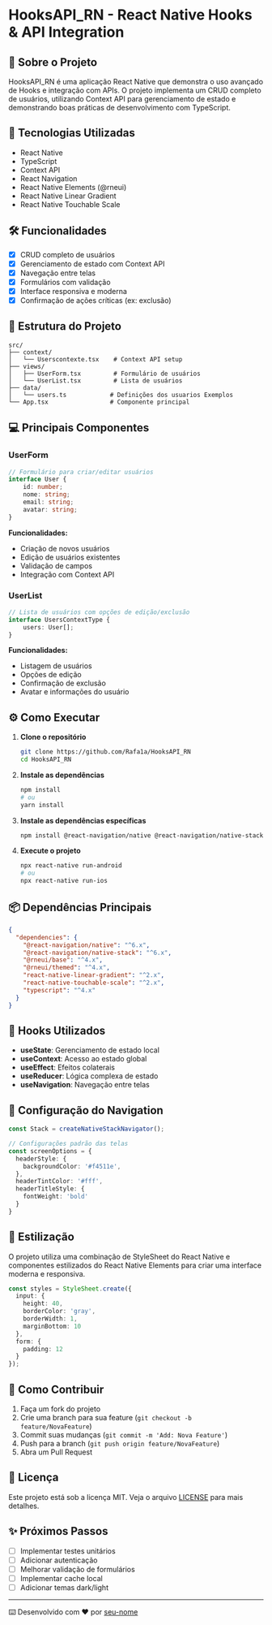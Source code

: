 # HooksAPI_RN - React Native Hooks & API Integration

## 📱 Sobre o Projeto

HooksAPI_RN é uma aplicação React Native que demonstra o uso avançado de Hooks e integração com APIs. O projeto implementa um CRUD completo de usuários, utilizando Context API para gerenciamento de estado e demonstrando boas práticas de desenvolvimento com TypeScript.
 
## 🚀 Tecnologias Utilizadas

- React Native
- TypeScript
- Context API
- React Navigation
- React Native Elements (@rneui)
- React Native Linear Gradient
- React Native Touchable Scale

## 🛠️ Funcionalidades

- [x] CRUD completo de usuários
- [x] Gerenciamento de estado com Context API
- [x] Navegação entre telas
- [x] Formulários com validação
- [x] Interface responsiva e moderna
- [x] Confirmação de ações críticas (ex: exclusão)

## 📁 Estrutura do Projeto

```
src/
├── context/
│   └── Userscontexte.tsx    # Context API setup
├── views/
│   ├── UserForm.tsx         # Formulário de usuários
│   └── UserList.tsx         # Lista de usuários
├── data/
│   └── users.ts            # Definições dos usuarios Exemplos
└── App.tsx                 # Componente principal
```

## 💻 Principais Componentes

### UserForm
```typescript
// Formulário para criar/editar usuários
interface User {
    id: number;
    nome: string;
    email: string;
    avatar: string;
}
```

**Funcionalidades:**
- Criação de novos usuários
- Edição de usuários existentes
- Validação de campos
- Integração com Context API

### UserList
```typescript
// Lista de usuários com opções de edição/exclusão
interface UsersContextType {
    users: User[];
}
```

**Funcionalidades:**
- Listagem de usuários
- Opções de edição
- Confirmação de exclusão
- Avatar e informações do usuário

## ⚙️ Como Executar

1. **Clone o repositório**
   ```bash
   git clone https://github.com/Rafa1a/HooksAPI_RN
   cd HooksAPI_RN
   ```

2. **Instale as dependências**
   ```bash
   npm install
   # ou
   yarn install
   ```

3. **Instale as dependências específicas**
   ```bash
   npm install @react-navigation/native @react-navigation/native-stack @rneui/themed @rneui/base react-native-linear-gradient react-native-touchable-scale
   ```

4. **Execute o projeto**
   ```bash
   npx react-native run-android
   # ou
   npx react-native run-ios
   ```

## 📦 Dependências Principais

```json
{
  "dependencies": {
    "@react-navigation/native": "^6.x",
    "@react-navigation/native-stack": "^6.x",
    "@rneui/base": "^4.x",
    "@rneui/themed": "^4.x",
    "react-native-linear-gradient": "^2.x",
    "react-native-touchable-scale": "^2.x",
    "typescript": "^4.x"
  }
}
```

## 🎯 Hooks Utilizados

- **useState**: Gerenciamento de estado local
- **useContext**: Acesso ao estado global
- **useEffect**: Efeitos colaterais
- **useReducer**: Lógica complexa de estado
- **useNavigation**: Navegação entre telas

## 🔧 Configuração do Navigation

```typescript
const Stack = createNativeStackNavigator();

// Configurações padrão das telas
const screenOptions = {
  headerStyle: {
    backgroundColor: '#f4511e',
  },
  headerTintColor: '#fff',
  headerTitleStyle: {
    fontWeight: 'bold'
  }
}
```

## 📱 Estilização

O projeto utiliza uma combinação de StyleSheet do React Native e componentes estilizados do React Native Elements para criar uma interface moderna e responsiva.

```typescript
const styles = StyleSheet.create({
  input: {
    height: 40,
    borderColor: 'gray',
    borderWidth: 1,
    marginBottom: 10
  },
  form: {
    padding: 12
  }
});
```

## 🤝 Como Contribuir

1. Faça um fork do projeto
2. Crie uma branch para sua feature (`git checkout -b feature/NovaFeature`)
3. Commit suas mudanças (`git commit -m 'Add: Nova Feature'`)
4. Push para a branch (`git push origin feature/NovaFeature`)
5. Abra um Pull Request

## 📝 Licença

Este projeto está sob a licença MIT. Veja o arquivo [LICENSE](LICENSE) para mais detalhes.

## ✨ Próximos Passos

- [ ] Implementar testes unitários
- [ ] Adicionar autenticação
- [ ] Melhorar validação de formulários
- [ ] Implementar cache local
- [ ] Adicionar temas dark/light

---
⌨️ Desenvolvido com ❤️ por [seu-nome](https://github.com/Rafa1a)
